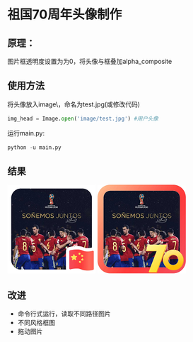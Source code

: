 # 祖国70周年头像制作
## 原理：
图片框透明度设置为为0，将头像与框叠加alpha_composite

## 使用方法
将头像放入image\，命名为test.jpg(或修改代码)
```python
img_head = Image.open('image/test.jpg') #用户头像
```
运行main.py:
```python
python -u main.py
```

## 结果
![new](https://github.com/ice-bird/70_unisver_wechat_avatar/blob/master/sample_image/new_head%20.png)
![new2](https://github.com/ice-bird/70_unisver_wechat_avatar/blob/master/sample_image/new_head%202.png)


## 改进
- 命令行式运行，读取不同路径图片
- 不同风格框图
- 拖动图片